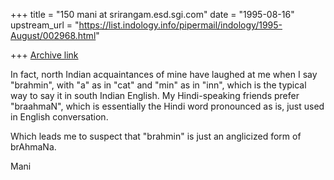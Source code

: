 +++
title = "150 mani at srirangam.esd.sgi.com"
date = "1995-08-16"
upstream_url = "https://list.indology.info/pipermail/indology/1995-August/002968.html"

+++
[Archive link](https://list.indology.info/pipermail/indology/1995-August/002968.html)

In fact, north Indian acquaintances of mine have laughed
at me when I say "brahmin", with "a" as in "cat" and "min"
as in "inn", which is the typical way to say it in south
Indian English.  My Hindi-speaking friends prefer "braahmaN",
which is essentially the Hindi word pronounced as is, just
used in English conversation.

Which leads me to suspect that "brahmin" is just an 
anglicized form of brAhmaNa.

Mani





